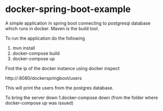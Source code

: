 # docker-spring-boot-example
A simple application in spring boot connecting to postgresql database which runs in docker. Maven is the build tool.
 
To run the application do the following
1. mvn install
2. docker-compose build
3. docker-compose up
 
Find the ip of the docker instance using
docker inspect <docker-container-id>

http://<docker-ip>:8080/dockerspringboot/users

This will print the users from the postgres database.

To bring the server down
1.docker-compose down (from the folder where docker-compose up was issued)
